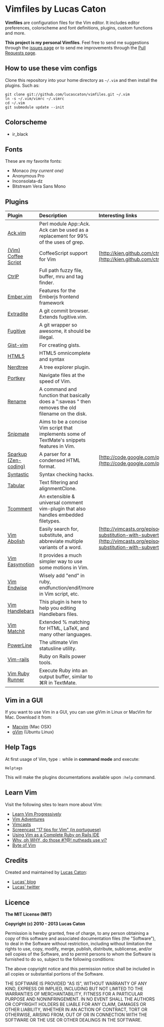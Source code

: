 # Vimfiles by Lucas Caton

**Vimfiles** are configuration files for the Vim editor. It includes editor preferences, colorscheme and font definitions, plugins, custom functions and more.

**This project is my personal Vimfiles**. Feel free to send me suggestions through the [issues page](https://github.com/lucascaton/vimfiles/issues/new) or to send me improvements through the [Pull Requests page](https://github.com/lucascaton/vimfiles/pulls).

## How to use these vim configs

Clone this repository into your home directory as `~/.vim` and then install the plugins. Such as:

    git clone git://github.com/lucascaton/vimfiles.git ~/.vim
    ln -s ~/.vim/vimrc ~/.vimrc
    cd ~/.vim
    git submodule update --init

## Colorscheme

* ir_black

## Fonts

These are my favorite fonts:

* Monaco *(my current one)*
* Anonymous Pro
* Inconsolata-dz
* Bitstream Vera Sans Mono

## Plugins

| Plugin                                                             | Description                                                                                                 | Interesting links                                                                                                                            |
| :----------------------------------------------------------------- | :---------------------------------------------------------------------------------------------------------- | :-------------------------------------------------------------------                                                                         |
| [Ack.vim](https://github.com/mileszs/ack.vim)                      | Perl module App::Ack. Ack can be used as a replacement for 99% of the uses of grep.                         |                                                                                                                                              |
| [(Vim) Coffee Script](https://github.com/kchmck/vim-coffee-script) | CoffeeScript support for Vim                                                                                | [http://kien.github.com/ctrlp.vim/](http://kien.github.com/ctrlp.vim/)                                                                       |
| [CtrlP](https://github.com/kien/ctrlp.vim)                         | Full path fuzzy file, buffer, mru and tag finder.                                                           |                                                                                                                                              |
| [Ember.vim](https://github.com/dsawardekar/ember.vim)              | Features for the Emberjs frontend framework                                                                 |                                                                                                                                              |
| [Extradite](https://github.com/int3/vim-extradite)                 | A git commit browser. Extends fugitive.vim.                                                                 |                                                                                                                                              |
| [Fugitive](https://github.com/tpope/vim-fugitive)                  | A git wrapper so awesome, it should be illegal.                                                             |                                                                                                                                              |
| [Gist-vim](https://github.com/mattn/gist-vim)                      | For creating gists.                                                                                         |                                                                                                                                              |
| [HTML5](https://github.com/othree/html5.vim)                       | HTML5 omnicomplete and syntax                                                                               |                                                                                                                                              |
| [Nerdtree](https://github.com/scrooloose/nerdtree)                 | A tree explorer plugin.                                                                                     |                                                                                                                                              |
| [Portkey](https://github.com/dsawardekar/portkey)                  | Navigate files at the speed of Vim.                                                                         |                                                                                                                                              |
| [Rename](https://github.com/danro/rename.vim)                      | A command and function that basically does a ":saveas <newfile>" then removes the old filename on the disk. |                                                                                                                                              |
| [Snipmate](https://github.com/msanders/snipmate.vim)               | Aims to be a concise Vim script that implements some of TextMate's snippets features in Vim.                |                                                                                                                                              |
| [Sparkup (Zen-coding)](https://github.com/rstacruz/sparkup)        | A parser for a condensed HTML format.                                                                       | [http://code.google.com/p/zen-coding/](http://code.google.com/p/zen-coding/)                                                                 |
| [Syntastic](https://github.com/scrooloose/syntastic)               | Syntax checking hacks.                                                                                      |                                                                                                                                              |
| [Tabular](https://github.com/godlygeek/tabular)                    | Text filtering and alignmentClone.                                                                          |                                                                                                                                              |
| [Tcomment](https://github.com/tomtom/tcomment_vim)                 | An extensible & universal comment vim-plugin that also handles embedded filetypes.                          |                                                                                                                                              |
| [Vim Abolish](https://github.com/tpope/vim-abolish)                | Easily search for, substitute, and abbreviate multiple variants of a word.                                  | [http://vimcasts.org/episodes/supercharged-substitution-with-subvert/](http://vimcasts.org/episodes/supercharged-substitution-with-subvert/) |
| [Vim Easymotion](https://github.com/Lokaltog/vim-easymotion/)      | It provides a much simpler way to use some motions in Vim.                                                  |                                                                                                                                              |
| [Vim Endwise](https://github.com/tpope/vim-endwise)                | Wisely add "end" in ruby, endfunction/endif/more in Vim script, etc.                                        |                                                                                                                                              |
| [Vim Handlebars](https://github.com/nono/vim-handlebars)           | This plugin is here to help you editing Handlebars files.                                                   |                                                                                                                                              |
| [Vim Matchit](https://github.com/tsaleh/vim-matchit)               | Extended % matching for HTML, LaTeX, and many other languages.                                              |                                                                                                                                              |
| [PowerLine](https://github.com/Lokaltog/vim-powerline)             | The ultimate Vim statusline utility.                                                                        |                                                                                                                                              |
| [Vim-rails](https://github.com/tpope/vim-rails)                    | Ruby on Rails power tools.                                                                                  |                                                                                                                                              |
| [Vim Ruby Runner](https://github.com/henrik/vim-ruby-runner)       | Execute Ruby into an output buffer, similar to ⌘R in TextMate.                                              |                                                                                                                                              |

## Vim in a GUI

If you want to use Vim in a GUI, you can use gVim in Linux or MacVim for Mac. Download it from:

* [Macvim](http://code.google.com/p/macvim/downloads/list) (Mac OSX)
* [gVim](https://apps.ubuntu.com/cat/applications/vim-gnome/) (Ubuntu Linux)

## Help Tags

At first usage of Vim, type `:` while in **command mode** and execute:

    Helptags

This will make the plugins documentations available upon `:help` command.

## Learn Vim

Visit the following sites to learn more about Vim:

* [Learn Vim Progressively](http://yannesposito.com/Scratch/en/blog/Learn-Vim-Progressively/)
* [Vim Adventures](http://vim-adventures.com/)
* [Vimcasts](http://vimcasts.org)
* [Screencast "17 tips for Vim" (in portuguese)](http://blog.lucascaton.com.br/?p=1081)
* [Using Vim as a Complete Ruby on Rails IDE](http://biodegradablegeek.com/2007/12/using-vim-as-a-complete-ruby-on-rails-ide/)
* [Why, oh WHY, do those #?@! nutheads use vi?](http://www.viemu.com/a-why-vi-vim.html)
* [Byte of Vim](http://www.swaroopch.com/notes/Vim)

## Credits

Created and maintained by [Lucas Caton](https://github.com/lucascaton):

* [Lucas' blog](http://blog.lucascaton.com.br/)
* [Lucas' twitter](http://twitter.com/lucascaton)

## Licence

**The MIT License (MIT)**

**Copyright (c) 2010 - 2013 Lucas Caton**

Permission is hereby granted, free of charge, to any person obtaining a copy of this software and associated documentation files (the "Software"), to deal in the Software without restriction, including without limitation the rights to use, copy, modify, merge, publish, distribute, sublicense, and/or sell copies of the Software, and to permit persons to whom the Software is furnished to do so, subject to the following conditions:

The above copyright notice and this permission notice shall be included in all copies or substantial portions of the Software.

THE SOFTWARE IS PROVIDED "AS IS", WITHOUT WARRANTY OF ANY KIND, EXPRESS OR IMPLIED, INCLUDING BUT NOT LIMITED TO THE WARRANTIES OF MERCHANTABILITY, FITNESS FOR A PARTICULAR PURPOSE AND NONINFRINGEMENT. IN NO EVENT SHALL THE AUTHORS OR COPYRIGHT HOLDERS BE LIABLE FOR ANY CLAIM, DAMAGES OR OTHER LIABILITY, WHETHER IN AN ACTION OF CONTRACT, TORT OR OTHERWISE, ARISING FROM, OUT OF OR IN CONNECTION WITH THE SOFTWARE OR THE USE OR OTHER DEALINGS IN THE SOFTWARE.
